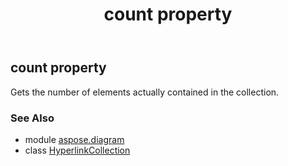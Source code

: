 ﻿---
title: count property
second_title: Aspose.Diagram for Python via .NET API References
description: 
type: docs
weight: 70
url: /python-net/aspose.diagram/hyperlinkcollection/count/
is_root: false
---

## count property


Gets the number of elements actually contained in the collection.

### See Also
* module [aspose.diagram](../../)
* class [HyperlinkCollection](/diagram/python-net/aspose.diagram/hyperlinkcollection)
